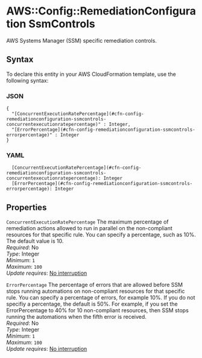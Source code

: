 # AWS::Config::RemediationConfiguration SsmControls<a name="aws-properties-config-remediationconfiguration-ssmcontrols"></a>

AWS Systems Manager \(SSM\) specific remediation controls\.

## Syntax<a name="aws-properties-config-remediationconfiguration-ssmcontrols-syntax"></a>

To declare this entity in your AWS CloudFormation template, use the following syntax:

### JSON<a name="aws-properties-config-remediationconfiguration-ssmcontrols-syntax.json"></a>

```
{
  "[ConcurrentExecutionRatePercentage](#cfn-config-remediationconfiguration-ssmcontrols-concurrentexecutionratepercentage)" : Integer,
  "[ErrorPercentage](#cfn-config-remediationconfiguration-ssmcontrols-errorpercentage)" : Integer
}
```

### YAML<a name="aws-properties-config-remediationconfiguration-ssmcontrols-syntax.yaml"></a>

```
  [ConcurrentExecutionRatePercentage](#cfn-config-remediationconfiguration-ssmcontrols-concurrentexecutionratepercentage): Integer
  [ErrorPercentage](#cfn-config-remediationconfiguration-ssmcontrols-errorpercentage): Integer
```

## Properties<a name="aws-properties-config-remediationconfiguration-ssmcontrols-properties"></a>

`ConcurrentExecutionRatePercentage`  <a name="cfn-config-remediationconfiguration-ssmcontrols-concurrentexecutionratepercentage"></a>
The maximum percentage of remediation actions allowed to run in parallel on the non\-compliant resources for that specific rule\. You can specify a percentage, such as 10%\. The default value is 10\.   
*Required*: No  
*Type*: Integer  
*Minimum*: `1`  
*Maximum*: `100`  
*Update requires*: [No interruption](https://docs.aws.amazon.com/AWSCloudFormation/latest/UserGuide/using-cfn-updating-stacks-update-behaviors.html#update-no-interrupt)

`ErrorPercentage`  <a name="cfn-config-remediationconfiguration-ssmcontrols-errorpercentage"></a>
The percentage of errors that are allowed before SSM stops running automations on non\-compliant resources for that specific rule\. You can specify a percentage of errors, for example 10%\. If you do not specifiy a percentage, the default is 50%\. For example, if you set the ErrorPercentage to 40% for 10 non\-compliant resources, then SSM stops running the automations when the fifth error is received\.   
*Required*: No  
*Type*: Integer  
*Minimum*: `1`  
*Maximum*: `100`  
*Update requires*: [No interruption](https://docs.aws.amazon.com/AWSCloudFormation/latest/UserGuide/using-cfn-updating-stacks-update-behaviors.html#update-no-interrupt)